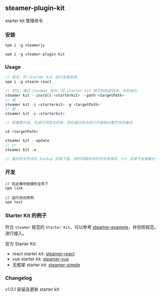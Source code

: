## steamer-plugin-kit

starter kit 管理命令

### 安装
```javascript
npm i -g steamerjs

npm i -g steamer-plugin-kit
```

### Usage
```javascript
// 首先，将 starter kit 进行全局安装
npm i -g stearm-react

// 然后，通过 steamer 命令，将 starter kit 拷贝到指定目录，并初始化
steamer kit --install <starterkit> --path <targetPath> 
// 或
steamer kit -i <starterkit> -p <targetPath>
// 或
steamer kit -i <starterkit>

// 若需要升级，先进行项目文件夹，然后通过命令进行升级和必要文件的备份

cd <targetPath>

steamer kit --update
// or
steamer kit -u

// 备份的文件会在 backup 目录下面，用时间戳命令的文件夹保存，src 目录不会被备份

```

### 开发
```
// 将此模块链接到全局下
npm link

// 运行测试用例
npm test
```

### Starter Kit 的例子
符合 `steamer` 规范的 `Starter Kit`，可以参考 [steamer-example](https://github.com/SteamerTeam/steamer-example/)，并仿照规范，进行接入。

官方 Starter Kit:
* react starter kit: [steamer-react](https://github.com/SteamerTeam/steamer-react/)
* vue starter kit: [steamer-vue](https://github.com/SteamerTeam/steamer-vue/)
* 无框架 starter kit: [steamer-simple](https://github.com/SteamerTeam/steamer-simple/)

### Changelog
v1.0.1 安装及更新 starter kit
